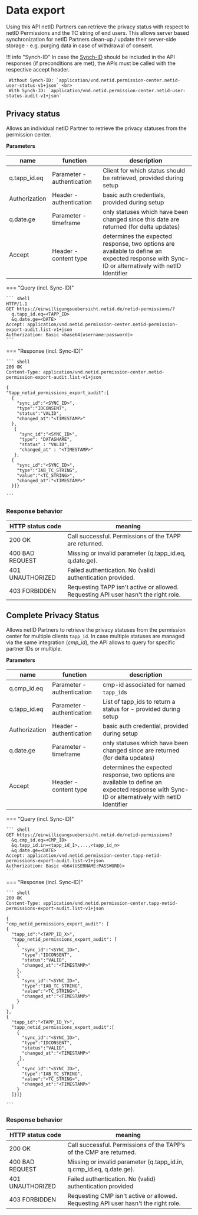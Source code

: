 # Data export

Using this API netID Partners can retrieve the privacy status with respect to netID Permissions and the TC string of end users. This allows server based synchronization for netID Partners clean-up / update their server-side storage - e.g. purging data in case of withdrawal of consent.

!!! info  "Synch-ID"
    In case the [Synch-ID](../#custom-privacy-settings) should be included in the API responses (if preconditions are met), the APIs must be called with the respective accept header.

     Without Synch-ID: `application/vnd.netid.permission-center.netid-user-status-v1+json` <br>
     With Synch-ID: `application/vnd.netid.permission-center.netid-user-status-audit-v1+json`

## Privacy status

Allows an individual netID Partner to retrieve the privacy statuses from the permission center.

**Parameters**

| name  | function  | description |
| -----------  | ----------- | ----------- |
| q.tapp_id.eq | Parameter - authentication | Client for which status should be retrieved, provided during setup |
| Authorization | Header - authentication | basic auth credentials,  provided during setup |
| q.date.ge | Parameter - timeframe | only statuses which have been changed since this date are returned (for delta updates)|
| Accept  | Header - content type | determines the expected response, two options are available to define an expected response with Sync-ID or alternatively with netID Identifier |

=== "Query (incl. Sync-ID)"

    ``` shell
    HTTP/1.1
    GET https://einwilligungsuebersicht.netid.de/netid-permissions/?
      q.tapp_id.eq=<TAPP_ID>
      &q.date.ge=<DATE>
    Accept: application/vnd.netid.permission-center.netid-permission-export-audit.list-v1+json
    Authorization: Basic <base64(username:password)>
    ```

=== "Response (incl. Sync-ID)"

    ``` shell
    200 OK
    Content-Type: application/vnd.netid.permission-center.netid-permission-export-audit.list-v1+json 

    { 
    "tapp_netid_permissions_export_audit":[
      {
        "sync_id":"<SYNC_ID>",
        "type":"IDCONSENT",
        "status":"VALID",
        "changed_at":"<TIMESTAMP>"
      },
       {
         "sync_id":"<SYNC_ID>",
         "type": "DATASHARE",
         "status" : "VALID",
         "changed_at" : "<TIMESTAMP>"  
       },
      {
        "sync_id":"<SYNC_ID>",
        "type":"IAB_TC_STRING",
        "value":"<TC_STRING>",
        "changed_at":"<TIMESTAMP>"
      }]}

    ```

### Response behavior

| HTTP status code | meaning |
| ----------- | ----------- |
| 200 OK | Call successful. Permissions of the TAPP are returned. | 
| 400 BAD REQUEST | Missing or invalid parameter (q.tapp_id.eq, q.date.ge). |
| 401 UNAUTHORIZED | Failed authentication. No (valid) authentication provided. |
| 403 FORBIDDEN | Requesting TAPP isn't active or allowed. Requesting API user hasn't the right role. |

## Complete Privacy Status

Allows netID Partners to retrieve the privacy statuses from the permission center for multiple clients `tapp_id`. In case multiple statuses are managed via the same integration (*cmp_id*), the API allows to query for specific partner IDs or multiple.

**Parameters**

| name  | function  | description |
| -----------  | ----------- | ----------- |
| q.cmp_id.eq | Parameter - authentication | cmp-id associated for named `tapp_id`s |
| q.tapp_id.eq | Parameter - authentication | List of tapp_ids to return a status for - provided during setup |
| Authorization | Header - authentication | basic auth credential,  provided during setup |
| q.date.ge | Parameter - timeframe | only statuses which have been changed since are returned (for delta updates)|
| Accept  | Header - content type | determines the expected response, two options are available to define an expected response with Sync-ID or alternatively with netID Identifier |

=== "Query (incl. Sync-ID)"

    ``` shell
    GET https://einwilligungsuebersicht.netid.de/netid-permissions?
      &q.cmp_id.eq=<CMP_ID>
      &q.tapp_id.in=<tapp_id_1>,...,<tapp_id_n>
      &q.date.ge=<DATE>
    Accept: application/vnd.netid.permission-center.tapp-netid-permissions-export-audit.list-v1+json
    Authorization: Basic <b64(USERNAME:PASSWORD)>
    ```

=== "Response (incl. Sync-ID)"

    ``` shell
    200 OK
    Content-Type: application/vnd.netid.permission-center.tapp-netid-permissions-export-audit.list-v1+json

    {
    "cmp_netid_permissions_export_audit": [
    {
      "tapp_id":"<TAPP_ID_X>",
      "tapp_netid_permissions_export_audit": [
        {
          "sync_id":"<SYNC_ID>",
          "type":"IDCONSENT",
          "status":"VALID",
          "changed_at":"<TIMESTAMP>"
        },
        {
          "sync_id":"<SYNC_ID>",
          "type":"IAB_TC_STRING",
          "value":"<TC_STRING>",
          "changed_at":"<TIMESTAMP>"
        }
      ]
    },
    {
      "tapp_id":"<TAPP_ID_Y>",
      "tapp_netid_permissions_export_audit":[        
        {
          "sync_id":"<SYNC_ID>",
          "type":"IDCONSENT",
          "status":"VALID",
          "changed_at":"<TIMESTAMP>"
         },
        {
          "sync_id":"<SYNC_ID>",
          "type":"IAB_TC_STRING",
          "value":"<TC_STRING>",
          "changed_at":"<TIMESTAMP>"
        }
      ]}]}

    ```

### Response behavior

| HTTP status code | meaning |
| ----------- | ----------- |
| 200 OK | Call successful. Permissions of the TAPP’s of the CMP are returned. | 
| 400 BAD REQUEST | Missing or invalid parameter (q.tapp_id.in, q.cmp_id.eq, q.date.ge). | 
| 401 UNAUTHORIZED | Failed authentication. No (valid) authentication provided | 
| 403 FORBIDDEN | Requesting CMP isn't active or allowed. Requesting API user hasn't the right role. |
